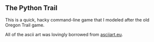 ## The Python Trail
This is a quick, hacky command-line game that I modeled after the old Oregon Trail game.

All of the ascii art was lovingly borrowed from [asciiart.eu](https://www.asciiart.eu).
